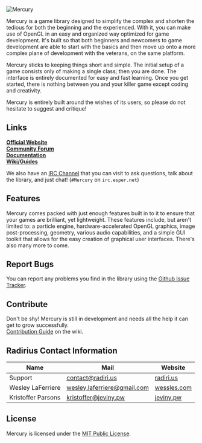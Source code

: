 ![Mercury](http://jeviny.pw/junk/MercuryLogoOctober2014.png)  

Mercury is a game library designed to simplify the complex and shorten the tedious for both the beginning and the experienced. With it, you can make use of OpenGL in an easy and organized way optimized for game development. It's built so that both beginners and newcomers to game development are able to start with the basics and then move up onto a more complex plane of development with the veterans, on the same platform.  

Mercury sticks to keeping things short and simple. The initial setup of a game consists only of making a single class; then you are done. The interface is entirely documented for easy and fast learning. Once you get started, there is nothing between you and your killer game except coding and creativity. 

Mercury is entirely built around the wishes of its users, so please do not hesitate to suggest and critique!

## Links
**[Official Website](http://mercurylib.com/)**  
**[Community Forum](http://mercurylib.com/forum)**  
**[Documentation](http://htmlpreview.github.io/?https://raw.githubusercontent.com/Radirius/Mercury/master/Project/target/site/apidocs/index.html)**  
**[Wiki/Guides](https://github.com/Radirius/Mercury/wiki/)**  

We also have an [IRC Channel](http://webchat.esper.net/?channels=#Mercury) that you can visit to ask questions, talk about the library, and just chat! (`#Mercury` on `irc.esper.net`)

## Features
Mercury comes packed with just enough features built in to it to ensure that your games are brilliant, yet lightweight. These features include, but aren't limited to: a particle engine, hardware-accelerated OpenGL graphics, image post-processing, geometry, various audio capabilities, and a simple GUI toolkit that allows for the easy creation of graphical user interfaces. There's also many more to come.

## Report Bugs
You can report any problems you find in the library using the [Github Issue Tracker](https://github.com/Radirius/Mercury/issues).

## Contribute
Don't be shy! Mercury is still in development and needs all the help it can get to grow successfully.  
[Contribution Guide](https://github.com/Radirius/Mercury/wiki/Contribution-Guide) on the wiki.

## Radirius Contact Information
| Name                   | Mail                            | Website                                 |
|------------------------|---------------------------------|-----------------------------------------|
| Support                | contact@radiri.us               | [radiri.us](http://radiri.us/)          |
| Wesley LaFerriere      | wesley.laferriere@gmail.com     | [wessles.com](http://wessles.com/)      |
| Kristoffer Parsons     | kristoffer@jeviny.pw            | [jeviny.pw](http://jeviny.pw/)          |

## License
Mercury is licensed under the [MIT Public License](http://opensource.org/licenses/MIT).
